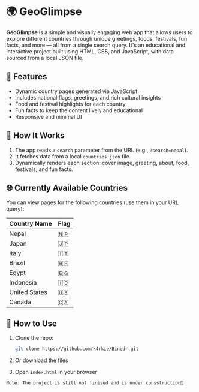 # 🌍 GeoGlimpse

**GeoGlimpse** is a simple and visually engaging web app that allows users to explore different countries through unique greetings, foods, festivals, fun facts, and more — all from a single search query. It's an educational and interactive project built using HTML, CSS, and JavaScript, with data sourced from a local JSON file.

## 🚀 Features

- Dynamic country pages generated via JavaScript
- Includes national flags, greetings, and rich cultural insights
- Food and festival highlights for each country
- Fun facts to keep the content lively and educational
- Responsive and minimal UI

## 📁 How It Works

1. The app reads a `search` parameter from the URL (e.g., `?search=nepal`).
2. It fetches data from a local `countries.json` file.
3. Dynamically renders each section: cover image, greeting, about, food, festivals, and fun facts.

## 🌐 Currently Available Countries

You can view pages for the following countries (use them in your URL query):

| Country Name       | Flag |
|--------------------|------|
| Nepal              | 🇳🇵  |
| Japan              | 🇯🇵  |
| Italy              | 🇮🇹  |
| Brazil             | 🇧🇷  |
| Egypt              | 🇪🇬  |
| Indonesia          | 🇮🇩  |
| United States      | 🇺🇸  |
| Canada             | 🇨🇦  |

## 📁 How to Use

1. Clone the repo:

   ```bash
   git clone https://github.com/k4rkie/Binedr.git
   ```
   
2. Or download the files
3. Open `index.html` in your browser

`
Note: The project is still not finised and is under consstruction🚧
`
